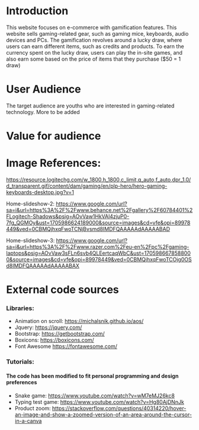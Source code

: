 
# Introduction
This website focuses on e-commerce with gamification features. This website sells gaming-related gear, such as gaming mice, keyboards, audio devices and PCs. The gamification revolves around a lucky draw, where users can earn different items, such as credits and products. To earn the currency spent on the lucky draw, users can play the in-site games, and also earn some based on the price of items that they purchase ($50 = 1 draw)

# User Audience
The target audience are youths who are interested in gaming-related technology. More to be added

# Value for audience



# Image References: 
https://resource.logitechg.com/w_1800,h_1800,c_limit,q_auto,f_auto,dpr_1.0/d_transparent.gif/content/dam/gaming/en/plp-hero/hero-gaming-keyboards-desktop.jpg?v=1




Home-slideshow-2:
https://www.google.com/url?sa=i&url=https%3A%2F%2Fwww.behance.net%2Fgallery%2F60784401%2FLogitech-Shadows&psig=AOvVaw1HkVAl4zjuP0-7fg_QGMOy&ust=1705986624189000&source=images&cd=vfe&opi=89978449&ved=0CBMQjhxqFwoTCNjBvsmd8IMDFQAAAAAdAAAAABAD

Home-slideshow-3:
https://www.google.com/url?sa=i&url=https%3A%2F%2Fwww.razer.com%2Feu-en%2Fpc%2Fgaming-laptops&psig=AOvVaw3sFLn6svb4QLEertcaqWbC&ust=1705986678588000&source=images&cd=vfe&opi=89978449&ved=0CBMQjhxqFwoTCOjg0OSd8IMDFQAAAAAdAAAAABAX

# External code sources

### Libraries:
 - Animation on scroll:
    https://michalsnik.github.io/aos/
 - Jquery:
    https://jquery.com/
 - Bootstrap:
    https://getbootstrap.com/
 - Boxicons:
    https://boxicons.com/
 - Font Awesome
    https://fontawesome.com/

### Tutorials: 
#### The code has been modified to fit personal programming and design preferences
 - Snake game:
    https://www.youtube.com/watch?v=wM7eMJ26kc8
 - Typing test game:
    https://www.youtube.com/watch?v=Hg80AjDNnJk
 - Product zoom:
    https://stackoverflow.com/questions/40314220/hover-an-image-and-show-a-zoomed-version-of-an-area-around-the-cursor-in-a-canva
    
